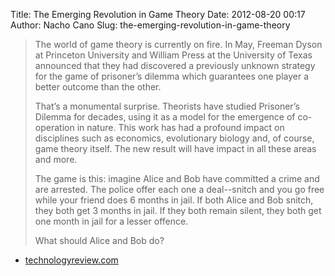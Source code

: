 Title: The Emerging Revolution in Game Theory
Date: 2012-08-20 00:17
Author: Nacho Cano
Slug: the-emerging-revolution-in-game-theory

> The world of game theory is currently on fire. In May, Freeman Dyson
> at Princeton University and William Press at the University of Texas
> announced that they had discovered a previously unknown strategy for
> the game of prisoner’s dilemma which guarantees one player a better
> outcome than the other.
>
> That’s a monumental surprise. Theorists have studied Prisoner’s
> Dilemma for decades, using it as a model for the emergence of
> co-operation in nature. This work has had a profound impact on
> disciplines such as economics, evolutionary biology and, of course,
> game theory itself. The new result will have impact in all these areas
> and more.
>
> The game is this: imagine Alice and Bob have committed a crime and are
> arrested. The police offer each one a deal--snitch and you go free
> while your friend does 6 months in jail. If both Alice and Bob snitch,
> they both get 3 months in jail. If they both remain silent, they both
> get one month in jail for a lesser offence.
>
> What should Alice and Bob do?

- [technologyreview.com][]

  [technologyreview.com]: http://www.technologyreview.com/view/428920/the-emerging-revolution-in-game-theory/
    "The Emerging Revolution in Game Theory"
